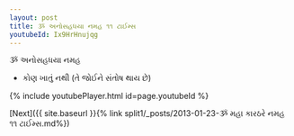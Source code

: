 ```yaml
---
layout: post
title: ૐ અનોસહધયા નમહ ૧૧ ટાઈમ્સ
youtubeId: Ix9HrHnujqg
---
```

 
 
 ૐ અનોસહધયા નમહ  
 
 -  કોણ ખાતું નથી (તે જોઈને સંતોષ થાય છે) 
 
  
 
  
 
 
 
 
 
 


{% include youtubePlayer.html id=page.youtubeId %}
 
[Next]({{ site.baseurl }}{% link  split1/_posts/2013-01-23-ૐ મહા કારઠરે નમહ ૧૧ ટાઈમ્સ.md%})
 
